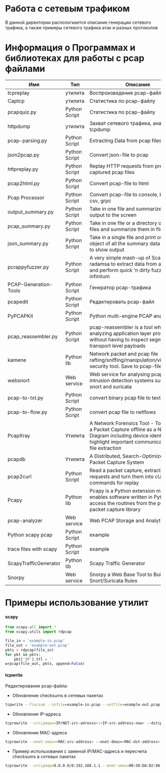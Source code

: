 # Работа с сетевым трафиком  
 
 В данной директории распологиается описание генерации сетевого трафика, а также примеры сетевого трафика атак и разных протоколов  

# Информация о Программах и библиотеках для работы с pcap файлами  

|Имя|Тип|Описание|Ссылка|
| ------------ | ------------ | ------------ | ------------ |
|tcpreplay|утилита|Воспроизведение pcap-файла|https://tcpreplay.appneta.com/|
|Captcp|утилита|Статистика по pcap-файлу|http://research.protocollabs.com/captcp/tut-tcp-througput-analysis-with-captcp.html|
|pcapquiz.py|Python Script|Статистика по pcap-файлу|https://github.com/mirthofthewicked/pcapquiz|
|httpdump|утилита|Захват сетевого трафика, аналог tcpdump|https://github.com/hsiafan/httpdump|
|pcap-parsing.py|Python Script|Extracting Data from pcap files|https://github.com/Abradat/pcap-parsing|
|json2pcap.py|Python Script|Convert json-file to pcap|https://www.h21lab.com/tools/json-to-pcap|
|httpreplay.py|Python Script|Replay HTTP requests from previously captured pcap files|https://github.com/zeha/httpreplay|
|pcap2html.py|Python Script|Convert pcap-file to html|https://github.com/adriangranados/pcap2html|
|Pcap Processor|Python Script|Convert pcap-file to console, kafka, http, csv, grpc|https://github.com/slgobinath/pcap-processor|
|output_summary.py|Python Script|Take in one file and summarize the output to the screen|https://github.com/9b/pcap_tools|
|pcap_summary.py|Python Script|Take in one file or a directory of PCAP files and summarize them in files|https://github.com/9b/pcap_tools|
|json_summary.py|Python Script|Take in a single file and print out a JSON object of all the summary data - meant to show output|https://github.com/9b/pcap_tools|
|pcrappyfuzzer.py|Python Script|A very simple mash-up of Scapy + radamsa to extract data from a PCAP file and perform quick 'n dirty fuzzing ad infinitum|https://github.com/blazeinfosec/pcrappyfuzzer|
|PCAP-Generation-Tools|Python Script|Генератор pcap-трафика|https://github.com/andrewg-felinemenace/PCAP-Generation-Tools|
|pcapedit|Python Script|Редактировать pcap-файл|https://github.com/7h3rAm/pcapedit|
|PyPCAPKit|Python Script|Python multi-engine PCAP analysis kit|https://github.com/JarryShaw/PyPCAPKit|
|pcap_reassembler.py|Python Script|pcap-reassembler is a tool which helps analyzing application layer protocol data without having to inspect segmented transport level payloads|https://github.com/FredrikAppelros/pcap-reassembler|
|kamene|Python lib|Network packet and pcap file rafting/sniffing/manipulation/visualization security tool. Save to pcap-file|https://github.com/phaethon/kamene|
|websnort|Web service|Web service for analysing pcap files with intrusion detection systems such as snort and suricata|https://github.com/shendo/websnort|
|pcap-to-txt.py|Python Script|convert binary pcap file to text files|https://github.com/hbhzwj/pcap-converter|
|pcap-to-flow.py|Python Script|convert pcap file to netflows|https://github.com/hbhzwj/pcap-converter|
|PcapXray|Утилита|A Network Forensics Tool - To visualize a Packet Capture offline as a Network Diagram including device identification, highlight important communication and file extraction|https://github.com/Srinivas11789/PcapXray|
|pcapdb|Утилита|A Distributed, Search-Optimized Full Packet Capture System|https://github.com/dirtbags/pcapdb|
|pcap2curl|Python Script|Read a packet capture, extract HTTP requests and turn them into cURL commands for replay|https://github.com/jullrich/pcap2curl|
|Pcapy|Python lib|Pcapy is a Python extension module that enables software written in Python to access the routines from the pcap packet capture library|https://github.com/helpsystems/pcapy|
|pcap-analyzer|Web service|Web PCAP Storage and Analytic Tool|https://github.com/le4f/pcap-analyzer|
|Python scapy pcap|Python Script|example|https://medium.com/@vworri/extracting-the-payload-from-a-pcap-file-using-python-d938d7622d71|
|trace files with scapy|Python Script|example|https://thepacketgeek.com/importing-packets-from-trace-files/|
|ScapyTrafficGenerator|Python lib|Scapy Traffic Generator|https://pypi.org/project/ScapyTrafficGenerator/|
|Snorpy|Web service|Snorpy a Web Base Tool to Build Snort/Suricata Rules|https://isc.sans.edu/forums/diary/Snorpy+a+Web+Base+Tool+to+Build+SnortSuricata+Rules/24522/|


# Примеры использование утилит  

#### scapy  
```python
from scapy.all import *
from scapy.utils import rdpcap

file_in = 'example-in.pcap'
file_out = 'example-out.pcap'
pkts = rdpcap(file_in)
for pkt in pkts:
	pkt['IP'].ttl = ''
wrpcap(file_out, pkts, append=False)
```

#### tcpwrite  
Редактирование pcap-файла:  
- Обновление checksums в сетевых пакетах  
```bash
tcpwrite --fixcsum --infile=example-in.pcap --outfile=example-out.pcap
```
- Обновление IP-адреса  
```bash
tcprewrite --srcipmap=<IP/NET-src-adresss>:<IP-src-address-new> --dstipmap=<IP/NET-dst-adresss>:<IP-dst-address-new> --infile=example-in.pcap --outfile=example-out.pcap
```
- Обновление MAC-адреса  
```bash
tcprewrite --enet-smac=<MAC-src-address> --enet-dmac=<MAC-dst-address> --infile=example-in.pcap --outfile=example-out.pcap
```
- Пример использования с заменой IP/MAC-адреса и пересчета checksums в сетевых пакетах
```bash
tcprewrite --srcipmap=0.0.0.0/0:192.168.1.1 --enet-smac=00:50:DA:82:9A:01 --dstipmap=0.0.0.0/0:192.168.1.2 --enet-dmac=00:50:DA:82:9A:02 --fixcsum ---infile=example-in.pcap --outfile=example-out.pcap
```